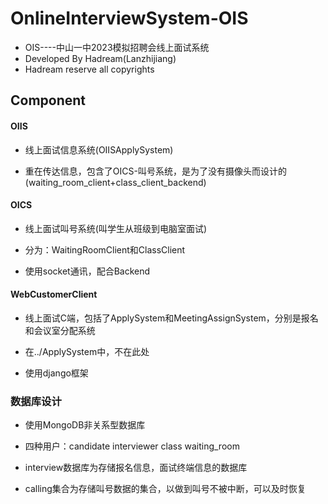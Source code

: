 # OnlineInterviewSystem-OIS

- OIS----中山一中2023模拟招聘会线上面试系统
- Developed By Hadream(Lanzhijiang)
- Hadream reserve all copyrights 

## Component

#### OIIS

- 线上面试信息系统(OIISApplySystem)

- 重在传达信息，包含了OICS-叫号系统，是为了没有摄像头而设计的 (waiting_room_client+class_client_backend)

#### OICS

- 线上面试叫号系统(叫学生从班级到电脑室面试)

- 分为：WaitingRoomClient和ClassClient

- 使用socket通讯，配合Backend

#### WebCustomerClient

- 线上面试C端，包括了ApplySystem和MeetingAssignSystem，分别是报名和会议室分配系统

- 在../ApplySystem中，不在此处

- 使用django框架

### 数据库设计

- 使用MongoDB非关系型数据库

- 四种用户：candidate interviewer class waiting_room

- interview数据库为存储报名信息，面试终端信息的数据库

- calling集合为存储叫号数据的集合，以做到叫号不被中断，可以及时恢复
